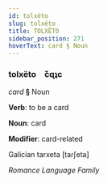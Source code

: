 ```yaml
---
id: tolxëto
slug: tolxëto
title: TOLXËTO
sidebar_position: 271
hoverText: card § Noun
---
```


### tolxëto&emsp;<span kind="abugida">c͊ɋʇc</span>

*card* **§** Noun

**Verb**: to be a card

**Noun**: card

**Modifier**: card-related

Galician tarxeta [taɾʃeta]

*Romance Language Family*